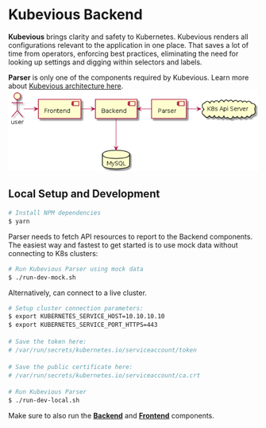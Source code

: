 # Kubevious Backend
**Kubevious** brings clarity and safety to Kubernetes. Kubevious renders all configurations relevant to the application in one place. That saves a lot of time from operators, enforcing best practices, eliminating the need for looking up settings and digging within selectors and labels.

**Parser** is only one of the components required by Kubevious. Learn more about [Kubevious architecture here](https://github.com/kubevious/kubevious/blob/master/ARCHITECTURE.md).
![Kubevious High-Level Architecture](https://github.com/kubevious/kubevious/blob/master/diagrams/high-level-architecture.png?raw=true)


## Local Setup and Development
```sh
# Install NPM dependencies
$ yarn
```

Parser needs to fetch API resources to report to the Backend components. The easiest way and fastest to get started is to use mock data without connecting to K8s clusters:
```sh
# Run Kubevious Parser using mock data
$ ./run-dev-mock.sh
```

Alternatively, can connect to a live cluster. 
```sh
# Setup cluster connection parameters:
$ export KUBERNETES_SERVICE_HOST=10.10.10.10
$ export KUBERNETES_SERVICE_PORT_HTTPS=443

# Save the token here:
# /var/run/secrets/kubernetes.io/serviceaccount/token

# Save the public certificate here:
# /var/run/secrets/kubernetes.io/serviceaccount/ca.crt

# Run Kubevious Parser
$ ./run-dev-local.sh
```

Make sure to also run the **[Backend](https://github.com/kubevious/backend#local-setup-and-development)** and **[Frontend](https://github.com/kubevious/ui#local-setup-and-development)** components.